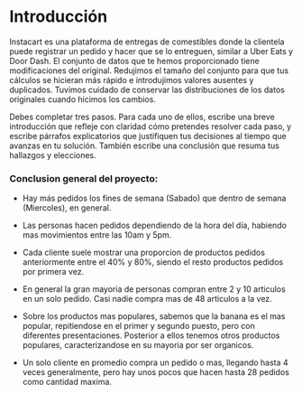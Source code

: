 # Introducción

Instacart es una plataforma de entregas de comestibles donde la clientela puede registrar un pedido y hacer que se lo entreguen, similar a Uber Eats y Door Dash.
El conjunto de datos que te hemos proporcionado tiene modificaciones del original. Redujimos el tamaño del conjunto para que tus cálculos se hicieran más rápido e introdujimos valores ausentes y duplicados. Tuvimos cuidado de conservar las distribuciones de los datos originales cuando hicimos los cambios.

Debes completar tres pasos. Para cada uno de ellos, escribe una breve introducción que refleje con claridad cómo pretendes resolver cada paso, y escribe párrafos explicatorios que justifiquen tus decisiones al tiempo que avanzas en tu solución.  También escribe una conclusión que resuma tus hallazgos y elecciones.

### Conclusion general del proyecto:
- Hay más pedidos los fines de semana (Sabado) que dentro de semana (Miercoles), en general.

- Las personas hacen pedidos dependiendo de la hora del día, habiendo mas movimientos
entre las 10am y 5pm.

- Cada cliente suele mostrar una proporcion de productos pedidos anteriormente entre el 40% y 80%, siendo el resto productos
pedidos por primera vez.

- En general la gran mayoria de personas compran entre 2 y 10 articulos en un solo pedido. Casi nadie compra mas de 48
articulos a la vez.

- Sobre los productos mas populares, sabemos que la banana  es el mas popular, repitiendose en el primer y 
segundo puesto, pero con diferentes presentaciones. Posterior a ellos tenemos otros productos populares, caracterizandose
en su mayoria por ser organicos.

- Un solo cliente en promedio compra un pedido o mas, llegando hasta 4 veces generalmente, pero hay unos pocos que hacen
hasta 28 pedidos como cantidad maxima.
